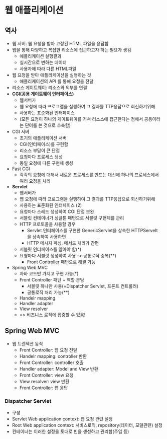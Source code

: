 # 웹 애플리케이션 

## 역사
- 웹 서버: 웹 요청을 받아 고정된 HTML 파일을 응답함
- 웹을 통해 다양하고 복잡한 리소스에 접근하고자 하는 필요가 생김
  - 애플리케이션 실행결과
  - 실시간으로 변하는 데이터
  - 사용자에 따라 다른 HTML파일
- 웹 요청을 받아 애플리케이션을 실행하는 것
  - 애플리케이션의 API 를 통해 요청을 전달
- 리소스 게이트웨이: 리소스와 외부를 연결
- **CGI(공용 게이트웨이 인터페이스)**
  - 웹서버가
  - 웹 요청에 따라 프로그램을 실행하여 그 결과를 TTP응답으로 회신하기위해
  - 사용하는 표준화된 인터페이스
  - (모든 요청이 하나의 게이트웨이를 거쳐 리소스에 접근한다는 점에서 공용이라는 단어를 쓴 것으로 추측함)
- CGI 서버
  -  초기의 애플리케이션 서버
  -  CGI(인터페이스)를 구현함
  -  리소스 부담이 큰 단점
    -  요청마다 프로세스 생성
    -  동일 요청에 다른 구현체 생성
- Fast CGI
  - 각각의 요청에 대해서 새로운 프로세스를 만드는 대신에 하나의 프로세스에서 여러 요청을 처리 
- **Servlet**
  - 웹서버가
  - 웹 요청에 따라 프로그램을 실행하여 그 결과를 TTP응답으로 회신하기위해
  - 사용하는 표준화된 인터페이스 (2)
  - 요청마다 스레드 생성하여 CGI 단점 보완
  - 서블릿 컨테이너가 싱글톤 패턴으로 서블릿 구현체를 관리
  - HTTP 프로토콜을 사용할 경우
    - Servlet 인터페이스를 구현한 GenericServlet을 상속한 HTTPServelt 을 상속하여 사용하면   
    - HTTP 메시지 파싱, 메서드 처리가 간편
  - 서블릿 인터페이스를 알아야 함(*)
  - 요쳥마다 서블릿 생성하여 사용 -> 공통로직 중복(**)
    - Front Controller 패턴으로 해결 가능 
- Spring Web MVC
  - 자바 코드만 가지고 구현 가능(*)
  - Front Controller 패턴 + 역할 분담
    - 서블릿 하나만 사용(=Dispatcher Servlet, 프론트 컨트롤러)
    - 공통로직 처리 가능(**)
  - Handelr mapping
  - Handler adapter
  - View resolver
  - => 비즈니스 로직에 집중할 수 있음!

## Spring Web MVC
- 웹 트랜잭션 동작
  - Front Controller: 웹 요청 전달
  - Handelr mapping: controller 반환
  - Front Controller: controller 호출
  - Handler adapter: Model and View 반환
  - Front Controller: view 요청
  - View resolver: view 반환
  - Front Controller: 웹 응답
 
 ### Dispatcher Servlet
 - 구성
  - Servlet Web application context: 웹 요청 관련 설정
  - Root Web application context: 서비스로직, repository(데이터, 모델관련) 설정
 - 컨테이너는 이러한 설정을 토대로 빈을 생성하고 관리함(주입 등)
 
